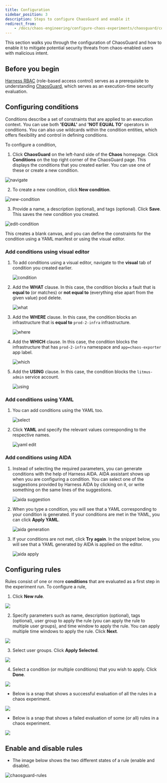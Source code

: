 ```yaml
---
title: Configuration
sidebar_position: 3
description: Steps to configure ChaosGuard and enable it
redirect_from:
	- /docs/chaos-engineering/configure-chaos-experiments/chaosguard/configuring-chaosguard
---
```


This section walks you through the configuration of ChaosGuard and how to enable it to mitigate potential security threats from chaos-enabled users with malicious intent.

## Before you begin

[Harness RBAC](./introduction-to-chaosguard) (role-based access control) serves as a prerequisite to understanding [ChaosGuard](./chaosguard-concepts), which serves as an execution-time security evaluation.

## Configuring conditions
Conditions describe a set of constraints that are applied to an execution context. You can use both **'EQUAL'** and **'NOT EQUAL TO'** operators in conditions. You can also use wildcards within the condition entities, which offers flexibility and control in defining conditions.

To configure a condition,

1. Click **ChaosGuard** on the left-hand side of the **Chaos** homepage. Click **Conditions** on the top right corner of the ChaosGuard page. This displays the conditions that you created earlier. You can use one of these or create a new condition.

![navigate](./static/configure-chaosguard/navigate-1.png)

2. To create a new condition, click **New condition**.

![new-condition](./static/configure-chaosguard/new-condition.png)

3. Provide a name, a description (optional), and tags (optional). Click **Save**. This saves the new condition you created.

![edit-condition](./static/configure-chaosguard/edit-condition.png)

This creates a blank canvas, and you can define the constraints for the condition using a YAML manifest or using the visual editor.

### Add conditions using visual editor

1. To add conditions using a visual editor, navigate to the **visual** tab of condition you created earlier.

	![condition](./static/configure-chaosguard/condition-create.png)

2. Add the **WHAT** clause. In this case, the condition blocks a fault that is **equal to** (or matches) or **not equal to** (everything else apart from the given value) pod delete.

	![what](./static/configure-chaosguard/condition-what.png)

3. Add the **WHERE** clause. In this case, the condition blocks an infrastructure that is **equal to** `prod-2-infra` infrastructure.

	![where](./static/configure-chaosguard/condition-where.png)

4. Add the **WHICH** clause. In this case, the condition blocks the infrastructure that has `prod-2-infra` namespace and `app=chaos-exporter` app label.

	![which](./static/configure-chaosguard/condition-which.png)

5. Add the **USING** clause. In this case, the condition blocks the `litmus-admin` service account.

	![using](./static/configure-chaosguard/condition-using.png)

### Add conditions using YAML

1. You can add conditions using the YAML too.

	![select](./static/configure-chaosguard/select-1.png)

2. Click **YAML** and specify the relevant values corresponding to the respective names.

	![yaml edit](./static/configure-chaosguard/yaml-edit.png)

### Add conditions using AIDA

1. Instead of selecting the required parameters, you can generate conditions with the help of Harness AIDA. AIDA assistant shows up when you are configuring a condition. You can select one of the suggestions provided by Harness AIDA by clicking on it, or write something on the same lines of the suggestions.

	![aida suggestion](./static/configure-chaosguard/aida-sug-1.png)

2. When you type a condition, you will see that a YAML corresponding to your condition is generated. If your conditions are met in the YAML, you can click **Apply YAML**.

	![aida generation](./static/configure-chaosguard/aida-gen-2.png)

3. If your conditions are not met, click **Try again**. In the snippet below, you will see that a YAML generated by AIDA is applied on the editor.

	![aida apply](./static/configure-chaosguard/aida-apply-3.png)

## Configuring rules

Rules consist of one or more **conditions** that are evaluated as a first step in the experiment run. To configure a rule,

1. Click **New rule**.

![](./static/configure-chaosguard/new-rule.png)

2. Specify parameters such as name, description (optional), tags (optional), user group to apply the rule (you can apply the rule to multiple user groups), and time window to apply the rule. You can apply multiple time windows to apply the rule. Click **Next**.

![](./static/configure-chaosguard/add-des-2.png)

3. Select user groups. Click **Apply Selected**.

![](./static/configure-chaosguard/usr-grp-3.png)

4. Select a condition (or multiple conditions) that you wish to apply. Click **Done**.

![](./static/configure-chaosguard/select-cnd-4.png)

* Below is a snap that shows a successful evaluation of all the rules in a chaos experiment.

![](./static/configure-chaosguard/rule-evaluation-pass.png)

* Below is a snap that shows a failed evaluation of some (or all) rules in a chaos experiment.

![](./static/configure-chaosguard/rule-evaluation-fail.png)

## Enable and disable rules

* The image below shows the two different states of a rule (enable and disable).

![chaosguard-rules](./static/configure-chaosguard/chaosguard-rules.png)
